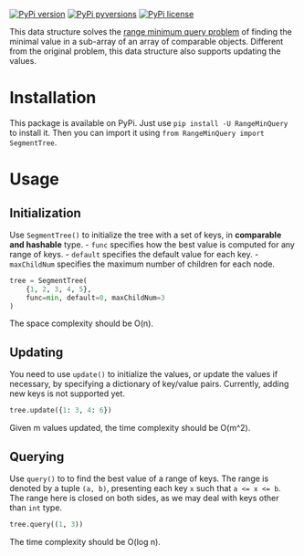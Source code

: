 [![PyPi version](https://img.shields.io/pypi/v/RangeMinQuery.svg)](https://pypi.python.org/pypi/RangeMinQuery/)
[![PyPi pyversions](https://img.shields.io/pypi/pyversions/RangeMinQuery.svg)](https://pypi.python.org/pypi/RangeMinQuery/)
[![PyPi license](https://img.shields.io/pypi/l/RangeMinQuery.svg)](https://pypi.python.org/pypi/RangeMinQuery/)

This data structure solves the [range minimum query problem](https://en.wikipedia.org/wiki/Range_minimum_query) of finding the minimal value in a sub-array of an array of comparable objects. Different from the original problem, this data structure also supports updating the values.

# Installation

This package is available on PyPi. Just use `pip install -U RangeMinQuery` to install it. Then you can import it using `from RangeMinQuery import SegmentTree`.

# Usage

## Initialization

Use `SegmentTree()` to initialize the tree with a set of keys, in **comparable and hashable** type.
    - `func` specifies how the best value is computed for any range of keys.
    - `default` specifies the default value for each key.
    - `maxChildNum` specifies the maximum number of children for each node.

```Python
tree = SegmentTree(
    {1, 2, 3, 4, 5},
    func=min, default=0, maxChildNum=3
)
```

The space complexity should be O(n).

## Updating

You need to use `update()` to initialize the values, or update the values if necessary, by specifying a dictionary of key/value pairs. Currently, adding new keys is not supported yet.

```Python
tree.update({1: 3, 4: 6})
```

Given m values updated, the time complexity should be O(m^2).

## Querying

Use `query()` to to find the best value of a range of keys. The range is denoted by a tuple `(a, b)`, presenting each key `x` such that `a <= x <= b`. The range here is closed on both sides, as we may deal with keys other than `int` type.

```Python
tree.query((1, 3))
```

The time complexity should be O(log n).
